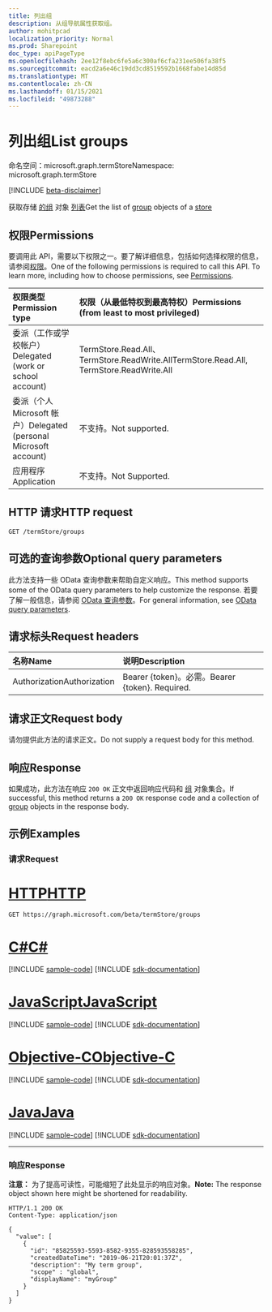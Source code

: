 ```yaml
---
title: 列出组
description: 从组导航属性获取组。
author: mohitpcad
localization_priority: Normal
ms.prod: Sharepoint
doc_type: apiPageType
ms.openlocfilehash: 2ee12f8ebc6fe5a6c300af6cfa231ee506fa38f5
ms.sourcegitcommit: eacd2a6e46c19dd3cd8519592b1668fabe14d85d
ms.translationtype: MT
ms.contentlocale: zh-CN
ms.lasthandoff: 01/15/2021
ms.locfileid: "49873288"
---
```

# <a name="list-groups"></a><span data-ttu-id="b2f74-103">列出组</span><span class="sxs-lookup"><span data-stu-id="b2f74-103">List groups</span></span>
<span data-ttu-id="b2f74-104">命名空间：microsoft.graph.termStore</span><span class="sxs-lookup"><span data-stu-id="b2f74-104">Namespace: microsoft.graph.termStore</span></span>

[!INCLUDE [beta-disclaimer](../../includes/beta-disclaimer.md)]

<span data-ttu-id="b2f74-105">获取存储 [的组](../resources/termstore-group.md) 对象 [列表](../resources/termstore-store.md)</span><span class="sxs-lookup"><span data-stu-id="b2f74-105">Get the list of [group](../resources/termstore-group.md) objects of a [store](../resources/termstore-store.md)</span></span>

## <a name="permissions"></a><span data-ttu-id="b2f74-106">权限</span><span class="sxs-lookup"><span data-stu-id="b2f74-106">Permissions</span></span>
<span data-ttu-id="b2f74-p101">要调用此 API，需要以下权限之一。要了解详细信息，包括如何选择权限的信息，请参阅[权限](/graph/permissions-reference)。</span><span class="sxs-lookup"><span data-stu-id="b2f74-p101">One of the following permissions is required to call this API. To learn more, including how to choose permissions, see [Permissions](/graph/permissions-reference).</span></span>

|<span data-ttu-id="b2f74-109">权限类型</span><span class="sxs-lookup"><span data-stu-id="b2f74-109">Permission type</span></span>|<span data-ttu-id="b2f74-110">权限（从最低特权到最高特权）</span><span class="sxs-lookup"><span data-stu-id="b2f74-110">Permissions (from least to most privileged)</span></span>|
|:---|:---|
|<span data-ttu-id="b2f74-111">委派（工作或学校帐户）</span><span class="sxs-lookup"><span data-stu-id="b2f74-111">Delegated (work or school account)</span></span> | <span data-ttu-id="b2f74-112">TermStore.Read.All、TermStore.ReadWrite.All</span><span class="sxs-lookup"><span data-stu-id="b2f74-112">TermStore.Read.All, TermStore.ReadWrite.All</span></span> |
|<span data-ttu-id="b2f74-113">委派（个人 Microsoft 帐户）</span><span class="sxs-lookup"><span data-stu-id="b2f74-113">Delegated (personal Microsoft account)</span></span> | <span data-ttu-id="b2f74-114">不支持。</span><span class="sxs-lookup"><span data-stu-id="b2f74-114">Not supported.</span></span>    |
|<span data-ttu-id="b2f74-115">应用程序</span><span class="sxs-lookup"><span data-stu-id="b2f74-115">Application</span></span> | <span data-ttu-id="b2f74-116">不支持。</span><span class="sxs-lookup"><span data-stu-id="b2f74-116">Not Supported.</span></span> |

## <a name="http-request"></a><span data-ttu-id="b2f74-117">HTTP 请求</span><span class="sxs-lookup"><span data-stu-id="b2f74-117">HTTP request</span></span>

<!-- {
  "blockType": "ignored"
}
-->

``` http
GET /termStore/groups
```

## <a name="optional-query-parameters"></a><span data-ttu-id="b2f74-118">可选的查询参数</span><span class="sxs-lookup"><span data-stu-id="b2f74-118">Optional query parameters</span></span>
<span data-ttu-id="b2f74-119">此方法支持一些 OData 查询参数来帮助自定义响应。</span><span class="sxs-lookup"><span data-stu-id="b2f74-119">This method supports some of the OData query parameters to help customize the response.</span></span> <span data-ttu-id="b2f74-120">若要了解一般信息，请参阅 [OData 查询参数](/graph/query-parameters)。</span><span class="sxs-lookup"><span data-stu-id="b2f74-120">For general information, see [OData query parameters](/graph/query-parameters).</span></span>

## <a name="request-headers"></a><span data-ttu-id="b2f74-121">请求标头</span><span class="sxs-lookup"><span data-stu-id="b2f74-121">Request headers</span></span>
|<span data-ttu-id="b2f74-122">名称</span><span class="sxs-lookup"><span data-stu-id="b2f74-122">Name</span></span>|<span data-ttu-id="b2f74-123">说明</span><span class="sxs-lookup"><span data-stu-id="b2f74-123">Description</span></span>|
|:---|:---|
|<span data-ttu-id="b2f74-124">Authorization</span><span class="sxs-lookup"><span data-stu-id="b2f74-124">Authorization</span></span>|<span data-ttu-id="b2f74-p103">Bearer {token}。必需。</span><span class="sxs-lookup"><span data-stu-id="b2f74-p103">Bearer {token}. Required.</span></span>|

## <a name="request-body"></a><span data-ttu-id="b2f74-127">请求正文</span><span class="sxs-lookup"><span data-stu-id="b2f74-127">Request body</span></span>
<span data-ttu-id="b2f74-128">请勿提供此方法的请求正文。</span><span class="sxs-lookup"><span data-stu-id="b2f74-128">Do not supply a request body for this method.</span></span>

## <a name="response"></a><span data-ttu-id="b2f74-129">响应</span><span class="sxs-lookup"><span data-stu-id="b2f74-129">Response</span></span>

<span data-ttu-id="b2f74-130">如果成功，此方法在响应 `200 OK` 正文中返回响应代码和 [组](../resources/termstore-group.md) 对象集合。</span><span class="sxs-lookup"><span data-stu-id="b2f74-130">If successful, this method returns a `200 OK` response code and a collection of [group](../resources/termstore-group.md) objects in the response body.</span></span>

## <a name="examples"></a><span data-ttu-id="b2f74-131">示例</span><span class="sxs-lookup"><span data-stu-id="b2f74-131">Examples</span></span>

### <a name="request"></a><span data-ttu-id="b2f74-132">请求</span><span class="sxs-lookup"><span data-stu-id="b2f74-132">Request</span></span>

# <a name="http"></a>[<span data-ttu-id="b2f74-133">HTTP</span><span class="sxs-lookup"><span data-stu-id="b2f74-133">HTTP</span></span>](#tab/http)
<!-- {
  "blockType": "request",
  "name": "get_group"
}
-->

``` http
GET https://graph.microsoft.com/beta/termStore/groups
```
# <a name="c"></a>[<span data-ttu-id="b2f74-134">C#</span><span class="sxs-lookup"><span data-stu-id="b2f74-134">C#</span></span>](#tab/csharp)
[!INCLUDE [sample-code](../includes/snippets/csharp/get-group-csharp-snippets.md)]
[!INCLUDE [sdk-documentation](../includes/snippets/snippets-sdk-documentation-link.md)]

# <a name="javascript"></a>[<span data-ttu-id="b2f74-135">JavaScript</span><span class="sxs-lookup"><span data-stu-id="b2f74-135">JavaScript</span></span>](#tab/javascript)
[!INCLUDE [sample-code](../includes/snippets/javascript/get-group-javascript-snippets.md)]
[!INCLUDE [sdk-documentation](../includes/snippets/snippets-sdk-documentation-link.md)]

# <a name="objective-c"></a>[<span data-ttu-id="b2f74-136">Objective-C</span><span class="sxs-lookup"><span data-stu-id="b2f74-136">Objective-C</span></span>](#tab/objc)
[!INCLUDE [sample-code](../includes/snippets/objc/get-group-objc-snippets.md)]
[!INCLUDE [sdk-documentation](../includes/snippets/snippets-sdk-documentation-link.md)]

# <a name="java"></a>[<span data-ttu-id="b2f74-137">Java</span><span class="sxs-lookup"><span data-stu-id="b2f74-137">Java</span></span>](#tab/java)
[!INCLUDE [sample-code](../includes/snippets/java/get-group-java-snippets.md)]
[!INCLUDE [sdk-documentation](../includes/snippets/snippets-sdk-documentation-link.md)]

---



### <a name="response"></a><span data-ttu-id="b2f74-138">响应</span><span class="sxs-lookup"><span data-stu-id="b2f74-138">Response</span></span>
<span data-ttu-id="b2f74-139">**注意：** 为了提高可读性，可能缩短了此处显示的响应对象。</span><span class="sxs-lookup"><span data-stu-id="b2f74-139">**Note:** The response object shown here might be shortened for readability.</span></span>
<!-- {
  "blockType": "response",
  "truncated": true,
  "@odata.type": "collection(microsoft.graph.termStore.group)"
} -->

``` http
HTTP/1.1 200 OK
Content-Type: application/json

{
  "value": [
    {
      "id": "85825593-5593-8582-9355-828593558285",
      "createdDateTime": "2019-06-21T20:01:37Z",
      "description": "My term group",
      "scope" : "global",
      "displayName": "myGroup"  
    }
  ]
}
```

<!--
{
  "type": "#page.annotation",
  "description": "Get termGroup entity in termStore",
  "keywords": "term,termStore",
  "section": "documentation",
  "tocPath": "termStore/List termGroups",
  "suppressions": [
  ]
}
-->



